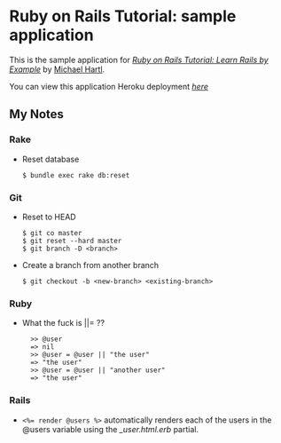 # Ruby on Rails Tutorial: sample application

This is the sample application for
[*Ruby on Rails Tutorial: Learn Rails by Example*](http://railstutorial.org/)
by [Michael Hartl](http://michaelhartl.com/).

You can view this application Heroku deployment [*here*](https://empty-day-4404.herokuapp.com)

## My Notes

### Rake

*	Reset database

		$ bundle exec rake db:reset


### Git

*	Reset to HEAD

		$ git co master
		$ git reset --hard master
		$ git branch -D <branch>

*	Create a branch from another branch

		$ git checkout -b <new-branch> <existing-branch>

### Ruby

* What the fuck is ||= ??

		>> @user
		=> nil
		>> @user = @user || "the user"
		=> "the user"
		>> @user = @user || "another user"
		=> "the user"


### Rails

* `<%= render @users %>` automatically renders each of the users in the @users variable using the _\_user.html.erb_ partial. 